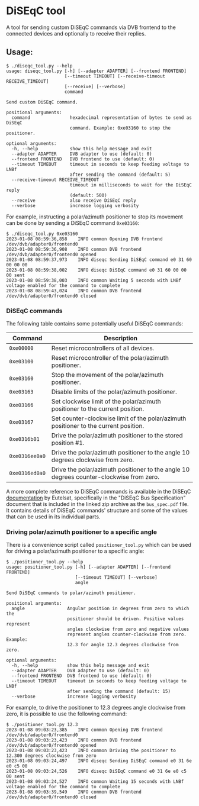 # DiSEqC tool

A tool for sending custom DiSEqC commands via DVB frontend
to the connected devices and optionally to receive their replies.

## Usage:

```shell
$ ./diseqc_tool.py --help
usage: diseqc_tool.py [-h] [--adapter ADAPTER] [--frontend FRONTEND]
                      [--timeout TIMEOUT] [--receive-timeout RECEIVE_TIMEOUT]
                      [--receive] [--verbose]
                      command

Send custom DiSEqC command.

positional arguments:
  command               hexadecimal representation of bytes to send as DiSEqC
                        command. Example: 0xe03160 to stop the positioner.

optional arguments:
  -h, --help            show this help message and exit
  --adapter ADAPTER     DVB adapter to use (default: 0)
  --frontend FRONTEND   DVB frontend to use (default: 0)
  --timeout TIMEOUT     timeout in seconds to keep feeding voltage to LNBf
                        after sending the command (default: 5)
  --receive-timeout RECEIVE_TIMEOUT
                        timeout in milliseconds to wait for the DiSEqC reply
                        (default: 500)
  --receive             also receive DiSEqC reply
  --verbose             increase logging verbosity
```

For example, instructing a polar/azimuth positioner to stop its movement
can be done by sending a DiSEqC command `0xe03160`:

```shell
$ ./diseqc_tool.py 0xe03160
2023-01-08 08:59:36,858    INFO common Opening DVB frontend /dev/dvb/adapter0/frontend0
2023-01-08 08:59:36,908    INFO common DVB frontend /dev/dvb/adapter0/frontend0 opened
2023-01-08 08:59:37,973    INFO diseqc Sending DiSEqC command e0 31 60 00 00 00
2023-01-08 08:59:38,002    INFO diseqc DiSEqC command e0 31 60 00 00 00 sent
2023-01-08 08:59:38,003    INFO common Waiting 5 seconds with LNBf voltage enabled for the command to complete
2023-01-08 08:59:43,024    INFO common DVB frontend /dev/dvb/adapter0/frontend0 closed
```

### DiSEqC commands

The following table contains some potentially useful DiSEqC commands:

| Command    | Description |
|------------|-------------|
| `0xe00000` | Reset microcontrollers of all devices. |
| `0xe03100` | Reset microcontroller of the polar/azimuth positioner. |
| `0xe03160` | Stop the movement of the polar/azimuth positioner. |
| `0xe03163` | Disable limits of the polar/azimuth positioner. |
| `0xe03166` | Set clockwise limit of the polar/azimuth positioner to the current position. |
| `0xe03167` | Set counter-clockwise limit of the polar/azimuth positioner to the current position. |
| `0xe0316b01` | Drive the polar/azimuth positioner to the stored position #1. |
| `0xe0316ee0a0` | Drive the polar/azimuth positioner to the angle 10 degrees clockwise from zero. |
| `0xe0316ed0a0` | Drive the polar/azimuth positioner to the angle 10 degrees counter-clockwise from zero. |

A more complete reference to DiSEqC commands is available in the DiSEqC [documentation](https://www.eutelsat.com/files/PDF/DiSEqC-documentation.zip) by Eutelsat, specifically in the "DiSEqC Bus Specification" document that is included in the linked zip archive as the `bus_spec.pdf` file.
It contains details of DiSEqC commands' structure and some of the values that can be used in its individual parts.

### Driving polar/azimuth positioner to a specific angle

There is a convenience script called `positioner_tool.py`
which can be used for driving a polar/azimuth positioner to a specific angle:

```shell
$ ./positioner_tool.py --help
usage: positioner_tool.py [-h] [--adapter ADAPTER] [--frontend FRONTEND]
                          [--timeout TIMEOUT] [--verbose]
                          angle

Send DiSEqC commands to polar/azimuth positioner.

positional arguments:
  angle                Angular position in degrees from zero to which the
                       positioner should be driven. Positive values represent
                       angles clockwise from zero and negative values
                       represent angles counter-clockwise from zero. Example:
                       12.3 for angle 12.3 degrees clockwise from zero.

optional arguments:
  -h, --help           show this help message and exit
  --adapter ADAPTER    DVB adapter to use (default: 0)
  --frontend FRONTEND  DVB frontend to use (default: 0)
  --timeout TIMEOUT    timeout in seconds to keep feeding voltage to LNBf
                       after sending the command (default: 15)
  --verbose            increase logging verbosity
```

For example, to drive the positioner to 12.3 degrees angle clockwise from zero,
it is possible to use the following command:

```shell
$ ./positioner_tool.py 12.3
2023-01-08 09:03:23,385    INFO common Opening DVB frontend /dev/dvb/adapter0/frontend0
2023-01-08 09:03:23,423    INFO common DVB frontend /dev/dvb/adapter0/frontend0 opened
2023-01-08 09:03:23,423    INFO common Driving the positioner to 12.300 degrees clockwise from zero
2023-01-08 09:03:24,497    INFO diseqc Sending DiSEqC command e0 31 6e e0 c5 00
2023-01-08 09:03:24,526    INFO diseqc DiSEqC command e0 31 6e e0 c5 00 sent
2023-01-08 09:03:24,527    INFO common Waiting 15 seconds with LNBf voltage enabled for the command to complete
2023-01-08 09:03:39,549    INFO common DVB frontend /dev/dvb/adapter0/frontend0 closed
```
